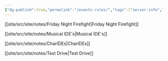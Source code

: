 ```yaml
---
{"dg-publish":true,"permalink":"/events-rules/","tags":["server-info","event-rules"]}
---
```



[[site/src/site/notes/Friday Night Firefight\|Friday Night Firefight]]

[[site/src/site/notes/Musical IDE's\|Musical IDE's]]

[[site/src/site/notes/CharIDEs\|CharIDEs]]

[[site/src/site/notes/Test Drive\|Test Drive]]

